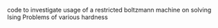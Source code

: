code to investigate usage of a restricted boltzmann machine on solving Ising Problems of various hardness
